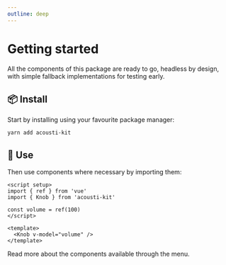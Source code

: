 ```yaml
---
outline: deep
---
```


# Getting started

All the components of this package are ready to go, headless by design, with simple fallback implementations for testing early.

## 📦 Install

Start by installing using your favourite package manager:

```bash
yarn add acousti-kit
```

## 🔧 Use

Then use components where necessary by importing them:

```vue
<script setup>
import { ref } from 'vue'
import { Knob } from 'acousti-kit'

const volume = ref(100)
</script>

<template>
  <Knob v-model="volume" />
</template>
```

Read more about the components available through the menu.

